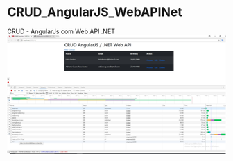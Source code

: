# CRUD_AngularJS_WebAPINet
CRUD - AngularJs com Web API .NET
![alt text](https://github.com/AdrianoGuzzo/CRUD_AngularJS_WebAPINet/blob/a559296c5e9e69ba98e53585e6814286ed232f9a/CRUD.WebAPI/Content/Image/ScreenShot.jpg)
